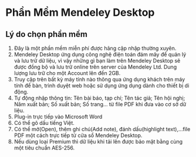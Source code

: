 # Phần Mềm Mendeley Desktop

## Lý do chọn phần mềm
1. Đây là một phần mềm miễn phí được hãng cập nhập thường xuyên.
2. Mendeley Desktop ứng dụng công nghệ điện toán đám mây để quản lý và lưu trữ dữ liệu, vì vậy
những gì bạn làm trên Mendeley Desktop sẽ được đồng bộ và lưu trữ online trên server của
Mendeley Ltd. Dung lượng lưu trữ cho một Account lên đến 2GB.
3. Truy cập trên bất kỳ máy tính nào thông qua ứng dụng khách trên máy tính để bàn, trình duyệt web hoặc sử dụng ứng dụng dành cho thiết bị di động.
4. Tự động nhập thông tin: Tên bài báo, tạp chí; Tên tác giả; Tên hội nghị; Năm xuất bản; Số
xuất bản; Số trang… từ file PDF khi đưa vào cơ sở dữ liệu.
5. Plug-in trực tiếp vào Microsoft Word
6. Có thể gõ dấu tiếng Việt.
7. Có thể mở(Open), thêm ghi chú(Add note), đánh dấu(highlight text),…file PDF một cách trực
tiếp từ cửa sổ Mendeley Desktop.
8. Nếu dùng loại Premium  thì dữ liệu khi tải lên được bảo mật bằng cùng một tiêu chuẩn AES-256.